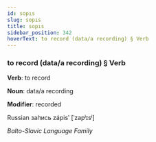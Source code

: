 ```yaml
---
id: sopıs
slug: sopıs
title: sopıs
sidebar_position: 342
hoverText: to record (data/a recording) § Verb
---
```


### to record (data/a recording) § Verb

**Verb**: to record

**Noun**: data/a recording

**Modifier**: recorded

Russian за́пись zápisʹ [ˈzapʲɪsʲ]

*Balto-Slavic Language Family*